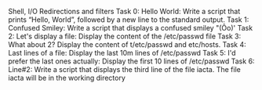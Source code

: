 Shell, I/O Redirections and filters
Task 0: 
Hello World: Write a script that prints “Hello, World”, followed by a new line to the standard output.
Task 1:
Confused Smiley: Write a script that displays a confused smiley "(Ôo)'
Task 2:
Let's display a file: Display the content of the /etc/passwd file
Task 3:
What about 2? Display the content of t/etc/passwd and etc/hosts. 
Task 4:
Last lines of a file: Display the last 10m lines of /etc/passwd
Task 5:
I'd prefer the last ones actually: Display the first 10 lines of /etc/passwd
Task 6:
Line#2: Write a script that displays the third line of the file iacta. The file iacta will be in the working directory

